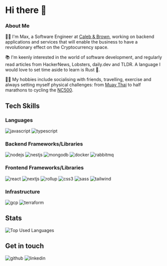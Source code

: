 # Hi there 👋

### About Me
👨‍💻 I'm Max, a Software Engineer at [Caleb & Brown](https://www.calebandbrown.com/), working on backend applications and services that will enable the business to have a revolutionary effect on the Cryptocurrency space.

📚 I'm keenly interested in the world of software development, and regularly read articles from HackerNews, Lobsters, daily.dev and TLDR. A language I would love to set time aside to learn is Rust 🦀.

🏃‍♂️ My hobbies include socialising with friends, travelling, exercise and always setting myself physical challenges: from [Muay Thai](https://www.youtube.com/watch?v=7igLgJUmsng&t=181s) to half marathons to cycling the [NC500](https://www.northcoast500.com/).

## Tech Skills
### Languages
![javascript](https://img.shields.io/badge/JavaScript-F7DF1E?style=for-the-badge&logo=JavaScript&logoColor=white)
![typescript](https://img.shields.io/badge/TypeScript-3178C6?style=for-the-badge&logo=TypeScript&logoColor=white)

### Backend Frameworks/Libraries
![nodejs](https://img.shields.io/badge/Node.js-339933?style=for-the-badge&logo=Node.js&logoColor=white)
![nestjs](https://img.shields.io/badge/NestJS-E0234E?style=for-the-badge&logo=NestJS&logoColor=white)
![mongodb](https://img.shields.io/badge/MongoDB-47A248?style=for-the-badge&logo=MongoDB&logoColor=white)
![docker](https://img.shields.io/badge/Docker-2496ED?style=for-the-badge&logo=Docker&logoColor=white)
![rabbitmq](https://img.shields.io/badge/RabbitMQ-FF6600?style=for-the-badge&logo=RabbitMQ&logoColor=white)

### Frontend Frameworks/Libraries
![react](https://img.shields.io/badge/React-61DAFB?style=for-the-badge&logo=React&logoColor=white)
![nextjs](https://img.shields.io/badge/Next.js-000000?style=for-the-badge&logo=Next.js&logoColor=white)
![rollup](https://img.shields.io/badge/Rollup-EC4A3F?style=for-the-badge&logo=rollup.js&logoColor=white)
![css3](https://img.shields.io/badge/CSS3-1572B6?style=for-the-badge&logo=CSS3&logoColor=white)
![sass](https://img.shields.io/badge/Sass-CC6699?style=for-the-badge&logo=Sass&logoColor=white)
![tailwind](https://img.shields.io/badge/Tailwind-06B6D4?style=for-the-badge&logo=Tailwind&logoColor=white)

### Infrastructure
![gcp](https://img.shields.io/badge/GCP-4285F4?style=for-the-badge&logo=GoogleCloud&logoColor=white)
![terraform](https://img.shields.io/badge/Terraform-7B42BC?style=for-the-badge&logo=Terraform&logoColor=white)

## Stats
![Top Used Languages](https://github-readme-stats.vercel.app/api/top-langs/?username=mdeburnay)

## Get in touch
![github](https://img.shields.io/badge/GitHub-000000?style=for-the-badge&logo=GitHub&logoColor=white)
![linkedin](https://img.shields.io/badge/LinkedIn-0A66C2?style=for-the-badge&logo=LinkedIn&logoColor=white)
